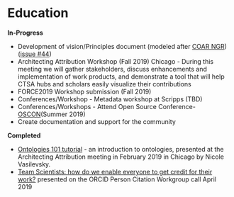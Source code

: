 # Education

**In-Progress**

* Development of vision/Principles document (modeled after [COAR NGR](http://ngr.coar-repositories.org/)) ([issue #44](https://github.com/data2health/architecting_attribution/issues/44))
* Architecting Attribution Workshop (Fall 2019) Chicago - During this meeting we will gather stakeholders, discuss enhancements and implementation of work products, and demonstrate a tool that will help CTSA hubs and scholars easily visualize their contributions
* FORCE2019 Workshop submission (Fall 2019) 
* Conferences/Workshop - Metadata workshop at Scripps (TBD)
* Conferences/Workshops - Attend Open Source Conference-[OSCON](https://conferences.oreilly.com/oscon/oscon-or)(Summer 2019)
* Create documentation and support for the community


**Completed**

* [Ontologies 101 tutorial](https://drive.google.com/file/d/1bRdGvt6NIaKVDVAirc6IyEzlepCn_Qe9/view?usp=sharing) - an introduction to ontologies, presented at the Architecting Attribution meeting in February 2019 in Chicago by Nicole Vasilevsky.
* [Team Scientists: how do we enable everyone to get credit for their work?](https://digitalhub.northwestern.edu/files/c156f269-0c03-45b6-9b53-8bcac5a3f75e) presented on the ORCID Person Citation Workgroup call April 2019
